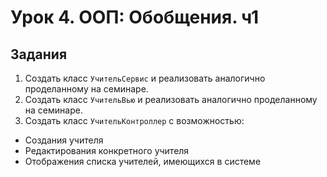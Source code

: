 # Урок 4. ООП: Обобщения. ч1

## Задания

1. Создать класс `УчительСервис` и реализовать аналогично проделанному на семинаре.
2. Создать класс `УчительВью` и реализовать аналогично проделанному на семинаре.
3. Создать класс `УчительКонтроллер` с возможностью:

- Создания учителя
- Редактирования конкретного учителя
- Отображения списка учителей, имеющихся в системе
